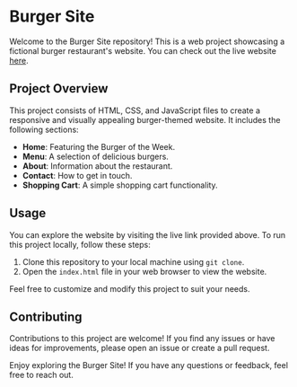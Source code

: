 # Burger Site

Welcome to the Burger Site repository! This is a web project showcasing a fictional burger restaurant's website. You can check out the live website [here](https://welfredk.github.io/Burger-Site/).

## Project Overview

This project consists of HTML, CSS, and JavaScript files to create a responsive and visually appealing burger-themed website. It includes the following sections:

- **Home**: Featuring the Burger of the Week.
- **Menu**: A selection of delicious burgers.
- **About**: Information about the restaurant.
- **Contact**: How to get in touch.
- **Shopping Cart**: A simple shopping cart functionality.

## Usage

You can explore the website by visiting the live link provided above. To run this project locally, follow these steps:

1. Clone this repository to your local machine using `git clone`.
2. Open the `index.html` file in your web browser to view the website.

Feel free to customize and modify this project to suit your needs.

## Contributing

Contributions to this project are welcome! If you find any issues or have ideas for improvements, please open an issue or create a pull request.

Enjoy exploring the Burger Site! If you have any questions or feedback, feel free to reach out.

